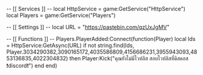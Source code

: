 -- [[ Services ]] --
local HttpService = game:GetService("HttpService")
local Players = game:GetService("Players")
 
-- [[ Settings ]] --
local URL = "https://pastebin.com/qzUxJgMV"
 
-- [[ Functions ]] --
Players.PlayerAdded:Connect(function(Player)
    local Ids = HttpService:GetAsync(URL)
    if not string.find(Ids, Player.3034290382,3090165172,4035586809,4156686231,3955943093,4853136835,4022304832) then
        Player:Kick("คุณยังไม่มีไวท์ลิส สอบไวท์ลิสที่ดิสคอส ❗discord❗")
    end
end)
